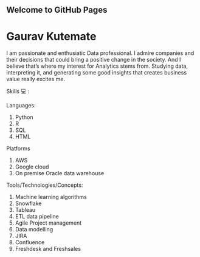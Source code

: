 ## Welcome to GitHub Pages

# Gaurav Kutemate
I am passionate and enthusiatic Data professional. I admire companies and their decisions that could bring a positive change in the society. And I believe that’s where my interest for Analytics stems from. Studying data, interpreting it, and generating some good insights that creates business value really excites me.

Skills :computer: :

Languages:
1. Python
2. R
3. SQL
4. HTML

Platforms
1. AWS
2. Google cloud
3. On premise Oracle data warehouse

Tools/Technologies/Concepts:
1. Machine learning algorithms
2. Snowflake
3. Tableau
4. ETL data pipeline
5. Agile Project management
6. Data modelling
7. JIRA
8. Confluence 
9. Freshdesk and Freshsales



